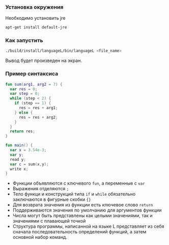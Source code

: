 ### Установка окружения
Необходимо установить jre
```sh
apt-get install default-jre
```
### Как запустить
```sh
./build/install/languageL/bin/languageL <file_name>
```
Вывод будет произведен на экран.

### Пример синтаксиса
```kotlin
fun sum(arg1, arg2 = 7) {
  var res = 0;
  var step = 0;
  while (step < 2) {
    if (step == 1) {
      res = res + arg1;
    } else {
      res = res + arg2;
    }
  }
  return res;
}

fun main() {
  var x = 3.54e-3;
  var y;
  read y;
  var c = sum(x,y);
  write x;
}
```
- Функции объявляются с ключевого `fun`, а переменные с `var`
- Выражения отделяются `;`
- Тело функци и конструкций типа `if` и `while` обязательно заключаются в фигурные скобки `{}`
- Для возврата значения из функции есть ключевое слово `return`
- Поддерживаются значения по умолчанию для аргументов функции
- Числа могут быть представлены как целыми значениями, так и значениями с плавающей точкой
- Структура программы, написанной на языке L представляет из себя сначала последовательность определений функций, а затем основной набор команд.


